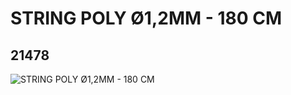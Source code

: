 # STRING POLY Ø1,2MM - 180 CM
## 21478
![STRING POLY Ø1,2MM - 180 CM](https://lc-www-live-s.legocdn.com/media/bricks/5/2/6116684.jpg)